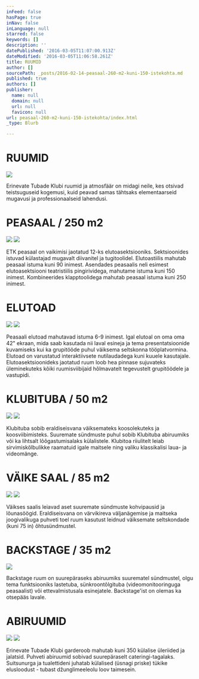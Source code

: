 ```yaml
---
inFeed: false
hasPage: true
inNav: false
inLanguage: null
starred: false
keywords: []
description: ''
datePublished: '2016-03-05T11:07:00.913Z'
dateModified: '2016-03-05T11:06:58.261Z'
title: RUUMID
author: []
sourcePath: _posts/2016-02-14-peasaal-260-m2-kuni-150-istekohta.md
published: true
authors: []
publisher:
  name: null
  domain: null
  url: null
  favicon: null
url: peasaal-260-m2-kuni-150-istekohta/index.html
_type: Blurb

---
```

# RUUMID
![](https://the-grid-user-content.s3-us-west-2.amazonaws.com/948ed2cf-2e9f-4409-9d5f-f9821b1dc95d.jpg)

Erinevate Tubade Klubi ruumid ja atmosfäär on midagi neile, kes otsivad teistsuguseid kogemusi, kuid peavad samas tähtsaks elementaarseid mugavusi ja professionaalseid lahendusi.

# PEASAAL / 250 m2
![](https://the-grid-user-content.s3-us-west-2.amazonaws.com/53feafb1-db54-4881-bbc5-96dadc6b5d78.jpg)
![](https://s3-us-west-2.amazonaws.com/the-grid-img/p/3bd85c6cb96048cec4440669ca94aec0a05837ed.png)

ETK peasaal on vaikimisi jaotatud 12-ks elutoasektsiooniks. Sektsioonides istuvad külastajad mugavalt diivanitel ja
tugitoolidel. Elutoastiilis mahutab peasaal istuma kuni 90 inimest. Asendades peasaalis neli esimest elutoasektsiooni
teatristiilis pingirividega, mahutame istuma kuni 150 inimest. Kombineerides klapptoolidega mahutab peasaal istuma
kuni 250 inimest.

# ELUTOAD
![](https://the-grid-user-content.s3-us-west-2.amazonaws.com/1560b44c-e845-4ddb-b7eb-ba4f0b2b1b43.jpg)
![](https://s3-us-west-2.amazonaws.com/the-grid-img/p/151c39cea87f5ef5ee3cd638db5e72728607f21b.png)

Peasaali elutoad mahutavad istuma 6-9 inimest. Igal elutoal on oma oma 42" ekraan, mida saab kasutada nii laval esineja
ja tema presentatsioonide kuvamiseks kui ka grupitööde puhul väiksema seltskonna tööplatvormina. Elutoad on varustatud
interaktiivsete nutilaudadega kuni kuuele kasutajale. Elutoasektsioonideks jaotatud ruum loob hea pinnase sujuvateks
üleminekuteks kõiki ruumisviibijaid hõlmavatelt tegevustelt grupitöödele ja vastupidi. 

# KLUBITUBA / 50 m2
![](https://the-grid-user-content.s3-us-west-2.amazonaws.com/af9e1796-74e1-46c6-b3ca-0743c83f05d0.jpg)
![](https://the-grid-user-content.s3-us-west-2.amazonaws.com/867462a8-c6e8-4681-a400-c242bdf155c0.jpg)

Klubituba sobib eraldiseisvana väiksemateks koosolekuteks  ja koosviibimisteks. Suuremate sündmuste puhul sobib Klubituba abiruumiks või ka lihtsalt lõõgastumisalaks külalistele. Klubitoa riiulitelt leiab sirvimiskõlbulikke raamatuid igale maitsele ning valiku klassikalisi laua- ja videomänge. 

# VÄIKE SAAL / 85 m2
![](https://the-grid-user-content.s3-us-west-2.amazonaws.com/17b515a5-c9fb-45f0-8009-b778f44c9d12.jpg)
![](https://the-grid-user-content.s3-us-west-2.amazonaws.com/e799ceb9-f616-4c53-b3f3-b6aba2f96d94.jpg)

Väikses saalis leiavad aset suuremate sündmuste kohvipausid ja lõunasöögid. Eraldiseisvana on värvikireva väljanägemise ja maitseka joogivalikuga puhveti toel ruum kasutust leidnud väiksemate seltskondade (kuni 75 in) õhtusündmustel. 

# BACKSTAGE / 35 m2
![](https://the-grid-user-content.s3-us-west-2.amazonaws.com/39298b26-654f-4592-93e4-774149a19718.jpg)

Backstage ruum on suurepäraseks abiruumiks suurematel sündmustel, olgu tema funktsiooniks lastetuba, sünkroontõlgituba (videomonitooringuga peasaalist) või ettevalmistusala esinejatele. Backstage'ist on olemas ka otsepääs lavale. 

# ABIRUUMID
![](https://the-grid-user-content.s3-us-west-2.amazonaws.com/6165efaf-6c2c-4509-8f03-717091b4968f.jpg)
![](https://s3-us-west-2.amazonaws.com/the-grid-img/p/86f5584a6b8bdc14bb2e1ad379a2d89e9f936a7a.png)

Erinevate Tubade Klubi garderoob mahutab kuni 350 külalise üleriided ja jalatsid. Puhveti abiruumid sobivad suurepäraselt cateringi-tagalaks. Suitsunurga ja tualettideni juhatab külalised (üsnagi priske) tükike elusloodust - tubast džunglimeeleolu loov taimesein.